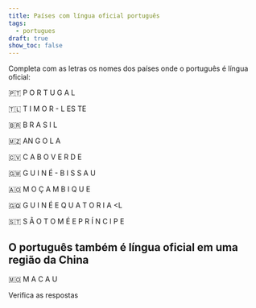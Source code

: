 ```yaml
---
title: Países com língua oficial português
tags:
  - portugues
draft: true
show_toc: false
---
```

Completa com as letras os nomes dos países onde o português é língua oficial: 

<e-moji> 🇵🇹 </e-moji>  <e-answer size=3>P</e-answer> <e-answer size=3 readonly>O</e-answer> <e-answer size=3>R</e-answer> <e-answer size=3>T</e-answer> <e-answer size=3>U</e-answer> <e-answer size=3 readonly>G</e-answer> <e-answer size=3>A</e-answer> <e-answer size=3>L</e-answer>

<e-moji> 🇹🇱 </e-moji> <e-answer size=3 readonly>T</e-answer> <e-answer size=3>I</e-answer> <e-answer size=3 readonly>M</e-answer> <e-answer size=3>O</e-answer> <e-answer size=3>R</e-answer> - <e-answer size=3>L</e-answer> <e-answer size=3>E</e-answer><e-answer size=3 readonly>S</e-answer> <e-answer size=3>T</e-answer><e-answer size=3 readonly>E</e-answer>

<e-moji> 🇧🇷 </e-moji> <e-answer size=3>B</e-answer> <e-answer size=3 readonly>R</e-answer> <e-answer size=3>A</e-answer> <e-answer size=3>S</e-answer> <e-answer size=3>I</e-answer> <e-answer size=3 readonly>L</e-answer>

<e-moji> 🇲🇿 </e-moji> <e-answer size=3 readonly>A</e-answer><e-answer size=3>N</e-answer> <e-answer size=3>G</e-answer> <e-answer size=3 readonly>O</e-answer> <e-answer size=3>L</e-answer> <e-answer size=3>A</e-answer>

<e-moji> 🇨🇻 </e-moji> <e-answer size=3>C</e-answer> <e-answer size=3>A</e-answer> <e-answer size=3 readonly>B</e-answer>  <e-answer size=3>O</e-answer> <e-answer size=3>V</e-answer> <e-answer size=3 readonly>E</e-answer> <e-answer size=3>R</e-answer> <e-answer size=3>D</e-answer> <e-answer size=3>E</e-answer> 

<e-moji> 🇬🇼 </e-moji> <e-answer size=3>G</e-answer> <e-answer size=3 readonly>U</e-answer> <e-answer size=3>I</e-answer> <e-answer size=3>N</e-answer> <e-answer size=3 readonly>É</e-answer> - <e-answer size=3 readonly>B</e-answer> <e-answer size=3>I</e-answer> <e-answer size=3>S</e-answer> <e-answer size=3 readonly>S</e-answer> <e-answer size=3>A</e-answer> <e-answer size=3>U</e-answer>

<e-moji> 🇦🇴 </e-moji> <e-answer size=3>M</e-answer>  <e-answer size=3>O</e-answer>  <e-answer size=3 readonly>Ç</e-answer> <e-answer size=3>A</e-answer> <e-answer size=3>M</e-answer>  <e-answer size=3>B</e-answer> <e-answer size=3 readonly>I</e-answer> <e-answer size=3>Q</e-answer> <e-answer size=3>U</e-answer> <e-answer size=3>E</e-answer>

<e-moji> 🇬🇶 </e-moji> <e-answer size=3 readonly>G</e-answer> <e-answer size=3>U</e-answer> <e-answer size=3>I</e-answer> <e-answer size=3 readonly>N</e-answer>  <e-answer size=3>É</e-answer> <e-answer size=3>E</e-answer> <e-answer size=3>Q</e-answer> <e-answer size=3>U</e-answer> <e-answer size=3 readonly>A</e-answer> <e-answer size=3>T</e-answer> <e-answer size=3>O</e-answer> <e-answer size=3 readonly>R</e-answer> <e-answer size=3>I</e-answer> <e-answer size=3>A</e-answer> <e-answer size=3><L</e-answer>

<e-moji> 🇸🇹 </e-moji> <e-answer size=3>S</e-answer> <e-answer size=3 readonly>Ã</e-answer> <e-answer size=3>O</e-answer> <e-answer size=3 readonly>T</e-answer> <e-answer size=3>O</e-answer> <e-answer size=3>M</e-answer> <e-answer size=3 readonly>É</e-answer> <e-answer size=3 readonly>E</e-answer> <e-answer size=3 readonly>P</e-answer> <e-answer size=3>R</e-answer> <e-answer size=3>Í</e-answer> <e-answer size=3>N</e-answer> <e-answer size=3>C</e-answer> <e-answer size=3>I</e-answer> <e-answer size=3 readonly>P</e-answer> <e-answer size=3>E</e-answer>

## O português também é língua oficial em uma região da China

<e-moji> 🇲🇴 </e-moji>  <e-answer size=3>M</e-answer> <e-answer size=3>A</e-answer> <e-answer size=3 readonly>C</e-answer> <e-answer size=3>A</e-answer> <e-answer size=3 readonly>U</e-answer>

<e-validate>Verifica as respostas</e-validate>
